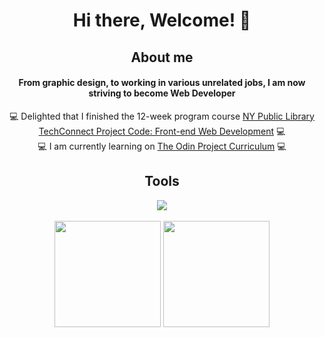 <div align="center">
  <h1>Hi there, Welcome! 👋</h1>
  <h2>About me</h2>
  <h4>From graphic design, to working in various unrelated jobs, I am now striving to become Web Developer</h4>
  💻 Delighted that I finished the 12-week program course <a href="https://sites.google.com/nypl.org/techconnect/programs/project-code-front-end-web-development">NY Public Library TechConnect Project Code: Front-end Web Development<a/> 💻<br>
  💻 I am currently learning on <a href="https://www.theodinproject.com/">The Odin Project Curriculum<a/> 💻<br>
</div>
<div align="center">
  <h2>Tools</h2>
  <a href="https://skillicons.dev">
		<img src="https://skillicons.dev/icons?i=html,css,js,bootstrap,git,github,vscode,unity,blender,ps" />
	</a>
<div/>
<br>
<div align="center">
  <img src="https://github-readme-stats-git-masterrstaa-rickstaa.vercel.app/api?username=d0wnsider&count_private=true&show_icons=true&include_all_commits=true&theme=gotham&hide_border=true" height="170em">
  <img src="https://github-readme-stats-git-masterrstaa-rickstaa.vercel.app/api/top-langs?username=d0wnsider&hide=TeX&layout=compact&theme=gotham&hide_border=true" height="170em">
</div>
<br>
